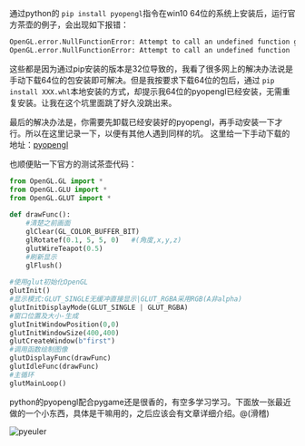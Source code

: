 通过python的 `pip install pyopengl`指令在win10 64位的系统上安装后，运行官方茶壶的例子，会出现如下报错：

```python
OpenGL.error.NullFunctionError: Attempt to call an undefined function glutInitDisplayMode, check for bool(glutInitDisplayMode) before calling
OpenGL.error.NullFunctionError: Attempt to call an undefined function
```

这些都是因为通过pip安装的版本是32位导致的，我看了很多网上的解决办法说是手动下载64位的包安装即可解决。但是我按要求下载64位的包后，通过 `pip install XXX.whl`本地安装的方式，却提示我64位的pyopengl已经安装，无需重复安装。让我在这个坑里面跳了好久没跳出来。

最后的解决办法是，你需要先卸载已经安装好的pyopengl，再手动安装一下才行。所以在这里记录一下，以便有其他人遇到同样的坑。
这里给一下手动下载的地址：[pyopengl](https://www.lfd.uci.edu/~gohlke/pythonlibs/#pyopengl)

也顺便贴一下官方的测试茶壶代码：

```python
from OpenGL.GL import *
from OpenGL.GLU import *
from OpenGL.GLUT import *
 
def drawFunc():
    #清楚之前画面
    glClear(GL_COLOR_BUFFER_BIT)
    glRotatef(0.1, 5, 5, 0)   #(角度,x,y,z)
    glutWireTeapot(0.5)
    #刷新显示
    glFlush()
    
#使用glut初始化OpenGL
glutInit()
#显示模式:GLUT_SINGLE无缓冲直接显示|GLUT_RGBA采用RGB(A非alpha)
glutInitDisplayMode(GLUT_SINGLE | GLUT_RGBA)
#窗口位置及大小-生成
glutInitWindowPosition(0,0)
glutInitWindowSize(400,400)
glutCreateWindow(b"first")
#调用函数绘制图像
glutDisplayFunc(drawFunc)
glutIdleFunc(drawFunc)
#主循环
glutMainLoop()
```

python的pyopengl配合pygame还是很香的，有空多学习学习。下面放一张最近做的一个小东西，具体是干嘛用的，之后应该会有文章详细介绍。@(滑稽)

![pyeuler](https://github.com/Meekdai/meekdai.github.io/assets/11755104/3d227e8c-77ef-4044-9331-e2d7a77af4c2)

[comment]: # (##{"timestamp":1647152153}##)